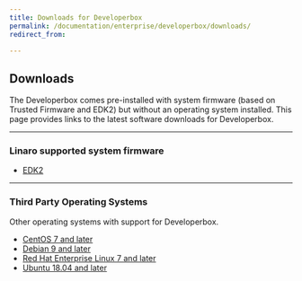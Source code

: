 ```yaml
---
title: Downloads for Developerbox
permalink: /documentation/enterprise/developerbox/downloads/
redirect_from:

---
```

## Downloads

The Developerbox comes pre-installed with system firmware (based on 
Trusted Firmware and EDK2) but without an operating system installed.
This page provides links to the latest software downloads for
Developerbox.

***

### Linaro supported system firmware

 * [EDK2](edk2.md)

***

### Third Party Operating Systems

Other operating systems with support for Developerbox.

 * [CentOS 7 and later](../installation/centos.md)
 * [Debian 9 and later](../installation/debian.md)
 * [Red Hat Enterprise Linux 7 and later](../installation/rhel.md)
 * [Ubuntu 18.04 and later](../installation/ubuntu.md)
